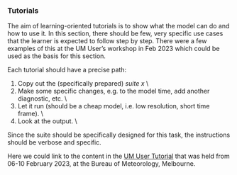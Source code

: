 ### Tutorials
The aim of learning-oriented tutorials is to show what the model can do and how to use it. In this section, there should be few, very specific use cases that the learner is expected to follow step by step. There were a few examples of this at the UM User’s workshop in Feb 2023 which could be used as the basis for this section.

Each tutorial should have a precise path: 

1. Copy out the (specifically prepared) *suite x* \
2. Make some specific changes, e.g. to the model time, add another diagnostic, etc. \
3. Let it run (should be a cheap model, i.e. low resolution, short time frame). \
4. Look at the output. \

Since the suite should be specifically designed for this task, the instructions should be verbose and specific.

Here we could link to the content in the [UM User Tutorial](https://code.metoffice.gov.uk/trac/jumps/wiki/UMTutorial2023) that was held from 06-10 February 2023, at the Bureau of Meteorology, Melbourne.